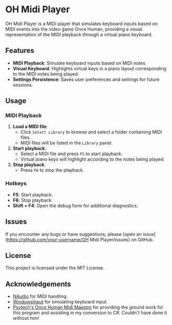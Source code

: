 # OH Midi Player

OH Midi Player is a MIDI player that simulates keyboard inputs based on MIDI events into the video game Once Human, providing a visual representation of the MIDI playback through a virtual piano keyboard.

## Features

- **MIDI Playback**: Simulate keyboard inputs based on MIDI notes.
- **Visual Keyboard**: Highlights virtual keys in a piano layout corresponding to the MIDI notes being played.
- **Settings Persistence**: Saves user preferences and settings for future sessions.

## Usage

### MIDI Playback

1. **Load a MIDI file**: 
   - Click `Select Library` to browse and select a folder containing MIDI files.
   - MIDI files will be listed in the `Library` panel.
2. **Start playback**: 
   - Select a MIDI file and press `F5` to start playback.
   - Virtual piano keys will highlight according to the notes being played.
3. **Stop playback**: 
   - Press `F6` to stop the playback.

### Hotkeys

- **F5**: Start playback.
- **F6**: Stop playback.
- **Shift + F4**: Open the debug form for additional diagnostics.


## Issues

If you encounter any bugs or have suggestions, please [open an issue](https://github.com/your-username/OH Midi Player/issues) on GitHub.

## License

This project is licensed under the MIT License.

## Acknowledgements

- [NAudio](https://github.com/naudio/NAudio) for MIDI handling.
- [WindowsInput](https://inputsimulator.codeplex.com/) for simulating keyboard input.
- [Psytech's Once Human Midi Maestro](https://github.com/Psystec/Once-Human-Midi-Maestro) for providing the ground work for this program and assisting in my conversion to C#. Couldn't have done it without him!
